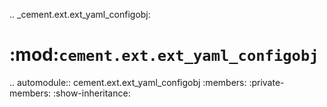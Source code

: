 .. _cement.ext.ext_yaml_configobj:

:mod:`cement.ext.ext_yaml_configobj`
==============================================================================

.. automodule:: cement.ext.ext_yaml_configobj
    :members:
    :private-members:
    :show-inheritance:
